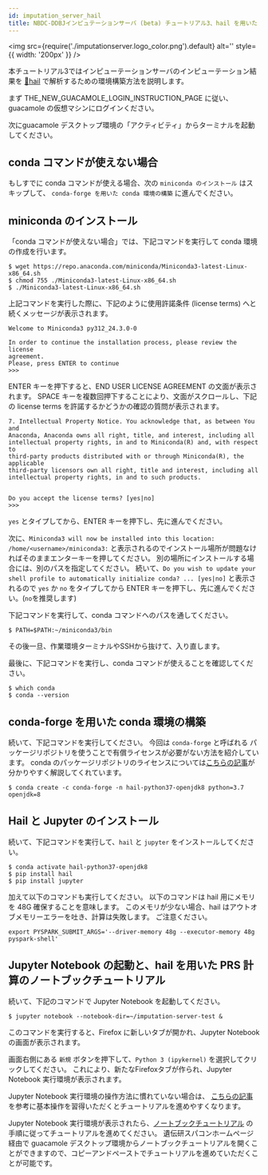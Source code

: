 ```yaml
---
id: imputation_server_hail
title: NBDC-DDBJインピュテーションサーバ (beta) チュートリアル3、hail を用いた PRS 計算
---
```


<img
  src={require('./imputationserver.logo_color.png').default}
  alt=''
  style={{ width: '200px' }}
/>

本チュートリアル3ではインピューテーションサーバのインピューテーション結果を
[&#x1f517;<u>hail</u>](https://hail.is) で解析するための環境構築方法を説明します。

まず THE_NEW_GUACAMOLE_LOGIN_INSTRUCTION_PAGE に従い、 guacamole の仮想マシンにログインください。

次にguacamole デスクトップ環境の「アクティビティ」からターミナルを起動してください。

## conda コマンドが使えない場合

もしすでに conda コマンドが使える場合、次の `miniconda のインストール` はスキップして、 `conda-forge を用いた conda 環境の構築` に進んでください。

## miniconda のインストール

「conda コマンドが使えない場合」では、下記コマンドを実行して conda 環境 の作成を行います。

```
$ wget https://repo.anaconda.com/miniconda/Miniconda3-latest-Linux-x86_64.sh
$ chmod 755 ./Miniconda3-latest-Linux-x86_64.sh
$ ./Miniconda3-latest-Linux-x86_64.sh
```

上記コマンドを実行した際に、下記のように使用許諾条件 (license terms) へと続くメッセージが表示されます。

```
Welcome to Miniconda3 py312_24.3.0-0

In order to continue the installation process, please review the license
agreement.
Please, press ENTER to continue
>>>
```

ENTER キーを押下すると、END USER LICENSE AGREEMENT の文面が表示されます。
SPACE キーを複数回押下することにより、文面がスクロールし、下記の license terms を許諾するかどうかの確認の質問が表示されます。

```
7. Intellectual Property Notice. You acknowledge that, as between You and
Anaconda, Anaconda owns all right, title, and interest, including all
intellectual property rights, in and to Miniconda(R) and, with respect to
third-party products distributed with or through Miniconda(R), the applicable
third-party licensors own all right, title and interest, including all
intellectual property rights, in and to such products.


Do you accept the license terms? [yes|no]
>>>
```

`yes` とタイプしてから、ENTER キーを押下し、先に進んでください。

次に、`Miniconda3 will now be installed into this location: /home/<username>/miniconda3:`
と表示されるのでインストール場所が問題なければそのままエンターキーを押してください。
別の場所にインストールする場合には、別のパスを指定してください。
続いて、`Do you wish to update your shell profile to automatically initialize conda? ... [yes|no]` と表示されるので
`yes` か `no` をタイプしてから ENTER キーを押下し、先に進んでください。(`no`を推奨します)

下記コマンドを実行して、conda コマンドへのパスを通してください。

```
$ PATH=$PATH:~/miniconda3/bin
```

その後一旦、作業環境ターミナルやSSHから抜けて、入り直します。

最後に、下記コマンドを実行し、conda コマンドが使えることを確認してください。

```
$ which conda
$ conda --version
```

## conda-forge を用いた conda 環境の構築

続いて、下記コマンドを実行してください。
今回は `conda-forge` と呼ばれる パッケージリポジトリを使うことで有償ライセンスが必要がない方法を紹介しています。
conda のパッケージリポジトリのライセンスについては[こちらの記事](https://qiita.com/kimisyo/items/986802ea52974b92df27)が分かりやすく解説してくれています。

```
$ conda create -c conda-forge -n hail-python37-openjdk8 python=3.7 openjdk=8
```

## Hail と Jupyter のインストール

続いて、下記コマンドを実行して、`hail` と `jupyter` をインストールしてください。

```
$ conda activate hail-python37-openjdk8
$ pip install hail
$ pip install jupyter
```

加えて以下のコマンドも実行してください。
以下のコマンドは hail 用にメモリを 48G 確保することを意味します。
このメモリが少ない場合、hail はアウトオブメモリーエラーを吐き、計算は失敗します。
ご注意ください。

```
export PYSPARK_SUBMIT_ARGS='--driver-memory 48g --executor-memory 48g pyspark-shell'
```

## Jupyter Notebook の起動と、hail を用いた PRS 計算のノートブックチュートリアル

続いて、下記のコマンドで Jupyter Notebook を起動してください。

```
$ jupyter notebook --notebook-dir=~/imputation-server-test &
```

このコマンドを実行すると、Firefox に新しいタブが開かれ、Jupyter Notebook の画面が表示されます。

画面右側にある `新規` ボタンを押下して、`Python 3 (ipykernel)` を選択してクリックしてください。
これにより、新たなFirefoxタブが作られ、Jupyter Notebook 実行環境が表示されます。

Jupyter Notebook 実行環境の操作方法に慣れていない場合は、
[こちらの記事](https://www.javadrive.jp/python/jupyter-notebook/index5.html) を参考に基本操作を習得いただくとチュートリアルを進めやすくなります。

Jupyter Notebook 実行環境が表示されたら、[ノートブックチュートリアル](https://nbviewer.org/github/ddbj/imputation-server-wf/blob/main/Notebooks/hail-prs-tutorial.ipynb)
の手順に従ってチュートリアルを進めてください。
遺伝研スパコンホームページ経由で guacamole デスクトップ環境からノートブックチュートリアルを開くことができますので、コピーアンドペーストでチュートリアルを進めていただくことが可能です。
